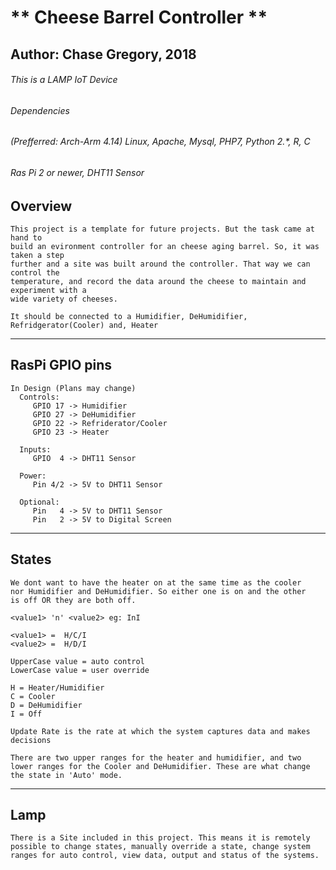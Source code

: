 
# ** Cheese Barrel Controller **
## Author: Chase Gregory, 2018
###### This is a LAMP IoT Device
###### Dependencies
######  	(Prefferred: Arch-Arm 4.14) Linux, Apache, Mysql, PHP7, Python 2.*, R, C
######  	Ras Pi 2 or newer, DHT11 Sensor 

##	Overview

	This project is a template for future projects. But the task came at hand to
	build an evironment controller for an cheese aging barrel. So, it was taken a step 
	further and a site was built around the controller. That way we can control the 
	temperature, and record the data around the cheese to maintain and experiment with a 
	wide variety of cheeses.

	It should be connected to a Humidifier, DeHumidifier, Refridgerator(Cooler) and, Heater

--------------------------------------------------------------------------------------------------

##	RasPi GPIO pins

	In Design (Plans may change)
	  Controls:
	     GPIO 17 -> Humidifier
	     GPIO 27 -> DeHumidifier
	     GPIO 22 -> Refriderator/Cooler
	     GPIO 23 -> Heater

	  Inputs:
	     GPIO  4 -> DHT11 Sensor
	
	  Power:
	     Pin 4/2 -> 5V to DHT11 Sensor
	  
	  Optional:
	     Pin   4 -> 5V to DHT11 Sensor
	     Pin   2 -> 5V to Digital Screen

--------------------------------------------------------------------------------------------------

##      States

	We dont want to have the heater on at the same time as the cooler 
	nor Humidifier and DeHumidifier. So either one is on and the other 
	is off OR they are both off. 

	<value1> 'n' <value2> eg: InI
	
	<value1> =  H/C/I
	<value2> =  H/D/I

	UpperCase value = auto control
	LowerCase value = user override
	
	H = Heater/Humidifier
	C = Cooler
	D = DeHumidifier
	I = Off

	Update Rate is the rate at which the system captures data and makes 
	decisions
	
	There are two upper ranges for the heater and humidifier, and two 
	lower ranges for the Cooler and DeHumidifier. These are what change 
	the state in 'Auto' mode.

-------------------------------------------------------------------------------------------------

##      Lamp

	There is a Site included in this project. This means it is remotely 
	possible to change states, manually override a state, change system
	ranges for auto control, view data, output and status of the systems.
	 
